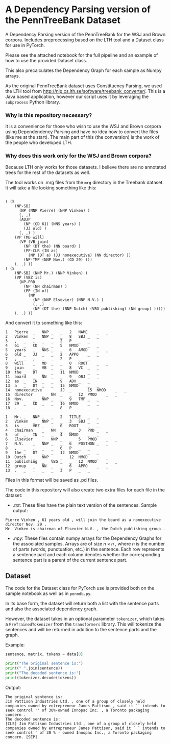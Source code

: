 # A Dependency Parsing version of the PennTreeBank Dataset
A Dependency Parsing version of the PennTreeBank for the WSJ and Brown corpora. Includes preprocessing based on the LTH tool and a Dataset class for use in PyTorch.

Please see the attached notebook for the full pipeline and an example of how to use the provided Dataset class.

This also precalculates the Dependency Graph for each sample as Numpy arrays.

As the original PennTreeBank dataset uses Constituency Parsing, we used the LTH tool from http://nlp.cs.lth.se/software/treebank_converter/. This is a Java based application, however our script uses it by leveraging the `subprocess` Python library.

### Why is this repository necessary?

It is a convenience for those who wish to use the WSJ and Brown corpora using Dependendency Parsing and have no idea how to convert the files (like me at the start). The main part of this (the conversion) is the work of the people who developed LTH.

### Why does this work only for the WSJ and Brown corpora?

Because LTH only works for those datasets. I believe there are no annotated trees for the rest of the datasets as well.

The tool works on .mrg files from the `mrg` directory in the Treebank dataset. It will take a file looking something like this:

```

( (S 
    (NP-SBJ 
      (NP (NNP Pierre) (NNP Vinken) )
      (, ,) 
      (ADJP 
        (NP (CD 61) (NNS years) )
        (JJ old) )
      (, ,) )
    (VP (MD will) 
      (VP (VB join) 
        (NP (DT the) (NN board) )
        (PP-CLR (IN as) 
          (NP (DT a) (JJ nonexecutive) (NN director) ))
        (NP-TMP (NNP Nov.) (CD 29) )))
    (. .) ))
( (S 
    (NP-SBJ (NNP Mr.) (NNP Vinken) )
    (VP (VBZ is) 
      (NP-PRD 
        (NP (NN chairman) )
        (PP (IN of) 
          (NP 
            (NP (NNP Elsevier) (NNP N.V.) )
            (, ,) 
            (NP (DT the) (NNP Dutch) (VBG publishing) (NN group) )))))
    (. .) ))

```

And convert it to something like this:

```
1	Pierre	_	NNP	_	_	2	NAME	_	_
2	Vinken	_	NNP	_	_	8	SBJ	_	_
3	,	_	,	_	_	2	P	_	_
4	61	_	CD	_	_	5	NMOD	_	_
5	years	_	NNS	_	_	6	AMOD	_	_
6	old	_	JJ	_	_	2	APPO	_	_
7	,	_	,	_	_	2	P	_	_
8	will	_	MD	_	_	0	ROOT	_	_
9	join	_	VB	_	_	8	VC	_	_
10	the	_	DT	_	_	11	NMOD	_	_
11	board	_	NN	_	_	9	OBJ	_	_
12	as	_	IN	_	_	9	ADV	_	_
13	a	_	DT	_	_	15	NMOD	_	_
14	nonexecutive	_	JJ	_	_	15	NMOD	_	_
15	director	_	NN	_	_	12	PMOD	_	_
16	Nov.	_	NNP	_	_	9	TMP	_	_
17	29	_	CD	_	_	16	NMOD	_	_
18	.	_	.	_	_	8	P	_	_

1	Mr.	_	NNP	_	_	2	TITLE	_	_
2	Vinken	_	NNP	_	_	3	SBJ	_	_
3	is	_	VBZ	_	_	0	ROOT	_	_
4	chairman	_	NN	_	_	3	PRD	_	_
5	of	_	IN	_	_	4	NMOD	_	_
6	Elsevier	_	NNP	_	_	5	PMOD	_	_
7	N.V.	_	NNP	_	_	6	POSTHON	_	_
8	,	_	,	_	_	6	P	_	_
9	the	_	DT	_	_	12	NMOD	_	_
10	Dutch	_	NNP	_	_	12	NMOD	_	_
11	publishing	_	VBG	_	_	12	NMOD	_	_
12	group	_	NN	_	_	6	APPO	_	_
13	.	_	.	_	_	3	P	_	_
```
Files in this format will be saved as .pd files.

The code in this repository will also create two extra files for each file in the dataset:

* *.txt*: These files have the plain text version of the sentences. Sample output:
```
Pierre Vinken , 61 years old , will join the board as a nonexecutive director Nov. 29 .
Mr. Vinken is chairman of Elsevier N.V. , the Dutch publishing group .

```
* *.npy*: These files contain numpy arrays for the Dependency Graphs for the associated samples. Arrays are of size $n \times n$
, where $n$ is the number of parts (words, punctuation, etc.) in the sentence. Each row represents a sentence part and each column denotes whether the corresponding sentence part is a parent of the current sentence part.

## Dataset

The code for the Dataset class for PyTorch use is provided both on the sample notebook as well as in `penndb.py`.

In its base form, the dataset will return both a list with the sentence parts and also the associated dependency graph.

However, the dataset takes in an optional parameter `tokenizer`, which takes a `PreTrainedTokenizer` from the `transformers` library. This will tokenize the sentences and will be returned in addition to the sentence parts and the graph.

Example:

```python
sentence, matrix, tokens = data[0]

print("The original sentence is:")
print(" ".join(sentence))
print("The decoded sentence is:")
print(tokenizer.decode(tokens))
```
Output:

```
The original sentence is:
Jim Pattison Industries Ltd. , one of a group of closely held companies owned by entrepreneur James Pattison , said it `` intends to seek control '' of 30%-owned Innopac Inc. , a Toronto packaging concern .
The decoded sentence is:
[CLS] Jim Pattison Industries Ltd., one of a group of closely held companies owned by entrepreneur James Pattison, said it ` ` intends to seek control'' of 30 % - owned Innopac Inc., a Toronto packaging concern. [SEP]
```
